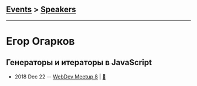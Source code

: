 ## [Events](../README.md) > [Speakers](../speakers.md)
---

# Егор Огарков

## Генераторы и итераторы в JavaScript
- 2018 Dec 22 -- [WebDev Meetup 8](https://www.youtube.com/watch?v=GrVcQDSakvc)  | [:notebook:](https://docs.google.com/presentation/d/180hmeVPEOqp0mA9O5jZmVmpx21PugROk6VQJensk5Hs/edit)  
